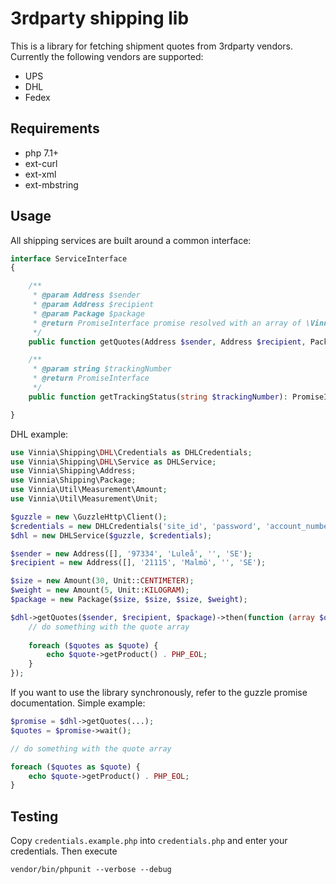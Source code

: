 # 3rdparty shipping lib
This is a library for fetching shipment quotes from 3rdparty vendors.
Currently the following vendors are supported:
- UPS
- DHL
- Fedex

## Requirements
- php 7.1+
- ext-curl
- ext-xml
- ext-mbstring

## Usage
All shipping services are built around a common interface:
```php
interface ServiceInterface
{

    /**
     * @param Address $sender
     * @param Address $recipient
     * @param Package $package
     * @return PromiseInterface promise resolved with an array of \Vinnia\Shipping\Quote on success
     */
    public function getQuotes(Address $sender, Address $recipient, Package $package): PromiseInterface;

    /**
     * @param string $trackingNumber
     * @return PromiseInterface
     */
    public function getTrackingStatus(string $trackingNumber): PromiseInterface;

}
```

DHL example:

```php
use Vinnia\Shipping\DHL\Credentials as DHLCredentials;
use Vinnia\Shipping\DHL\Service as DHLService;
use Vinnia\Shipping\Address;
use Vinnia\Shipping\Package;
use Vinnia\Util\Measurement\Amount;
use Vinnia\Util\Measurement\Unit;

$guzzle = new \GuzzleHttp\Client();
$credentials = new DHLCredentials('site_id', 'password', 'account_number');
$dhl = new DHLService($guzzle, $credentials);

$sender = new Address([], '97334', 'Luleå', '', 'SE');
$recipient = new Address([], '21115', 'Malmö', '', 'SE');

$size = new Amount(30, Unit::CENTIMETER);
$weight = new Amount(5, Unit::KILOGRAM);
$package = new Package($size, $size, $size, $weight);

$dhl->getQuotes($sender, $recipient, $package)->then(function (array $quotes) {
    // do something with the quote array
    
    foreach ($quotes as $quote) {
        echo $quote->getProduct() . PHP_EOL;
    }
});

```
If you want to use the library synchronously, refer to the guzzle promise documentation. Simple example:
```php
$promise = $dhl->getQuotes(...);
$quotes = $promise->wait();

// do something with the quote array

foreach ($quotes as $quote) {
    echo $quote->getProduct() . PHP_EOL;
}
```

## Testing
Copy `credentials.example.php` into `credentials.php` and enter your credentials. Then execute
```
vendor/bin/phpunit --verbose --debug
```


